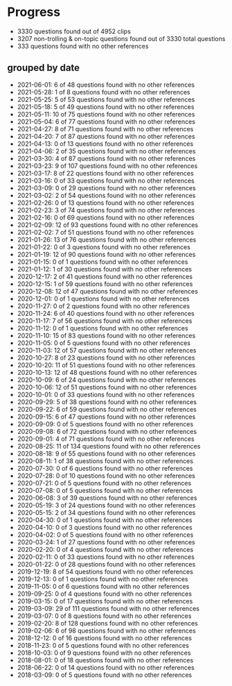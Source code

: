# Progress
* 3330 questions found out of 4952 clips
* 3207 non-trolling & on-topic questions found out of 3330 total questions
* 333 questions found with no other references
## grouped by date
* 2021-06-01: 6 of 48 questions found with no other references
* 2021-05-28: 1 of 8 questions found with no other references
* 2021-05-25: 5 of 53 questions found with no other references
* 2021-05-18: 5 of 49 questions found with no other references
* 2021-05-11: 10 of 75 questions found with no other references
* 2021-05-04: 6 of 77 questions found with no other references
* 2021-04-27: 8 of 71 questions found with no other references
* 2021-04-20: 7 of 87 questions found with no other references
* 2021-04-13: 0 of 13 questions found with no other references
* 2021-04-06: 2 of 35 questions found with no other references
* 2021-03-30: 4 of 87 questions found with no other references
* 2021-03-23: 9 of 107 questions found with no other references
* 2021-03-17: 8 of 22 questions found with no other references
* 2021-03-16: 0 of 33 questions found with no other references
* 2021-03-09: 0 of 29 questions found with no other references
* 2021-03-02: 2 of 54 questions found with no other references
* 2021-02-26: 0 of 13 questions found with no other references
* 2021-02-23: 3 of 74 questions found with no other references
* 2021-02-16: 0 of 69 questions found with no other references
* 2021-02-09: 12 of 93 questions found with no other references
* 2021-02-02: 7 of 51 questions found with no other references
* 2021-01-26: 13 of 76 questions found with no other references
* 2021-01-22: 0 of 3 questions found with no other references
* 2021-01-19: 12 of 90 questions found with no other references
* 2021-01-15: 0 of 1 questions found with no other references
* 2021-01-12: 1 of 30 questions found with no other references
* 2020-12-17: 2 of 41 questions found with no other references
* 2020-12-15: 1 of 59 questions found with no other references
* 2020-12-08: 12 of 47 questions found with no other references
* 2020-12-01: 0 of 1 questions found with no other references
* 2020-11-27: 0 of 2 questions found with no other references
* 2020-11-24: 6 of 40 questions found with no other references
* 2020-11-17: 7 of 56 questions found with no other references
* 2020-11-12: 0 of 1 questions found with no other references
* 2020-11-10: 15 of 83 questions found with no other references
* 2020-11-05: 0 of 5 questions found with no other references
* 2020-11-03: 12 of 57 questions found with no other references
* 2020-10-27: 8 of 23 questions found with no other references
* 2020-10-20: 11 of 51 questions found with no other references
* 2020-10-13: 12 of 48 questions found with no other references
* 2020-10-09: 6 of 24 questions found with no other references
* 2020-10-06: 12 of 51 questions found with no other references
* 2020-10-01: 0 of 33 questions found with no other references
* 2020-09-29: 5 of 38 questions found with no other references
* 2020-09-22: 6 of 59 questions found with no other references
* 2020-09-15: 6 of 47 questions found with no other references
* 2020-09-09: 0 of 5 questions found with no other references
* 2020-09-08: 6 of 72 questions found with no other references
* 2020-09-01: 4 of 71 questions found with no other references
* 2020-08-25: 11 of 134 questions found with no other references
* 2020-08-18: 9 of 55 questions found with no other references
* 2020-08-11: 1 of 38 questions found with no other references
* 2020-07-30: 0 of 6 questions found with no other references
* 2020-07-28: 0 of 10 questions found with no other references
* 2020-07-21: 0 of 5 questions found with no other references
* 2020-07-08: 0 of 5 questions found with no other references
* 2020-06-08: 3 of 39 questions found with no other references
* 2020-05-19: 3 of 24 questions found with no other references
* 2020-05-15: 2 of 34 questions found with no other references
* 2020-04-30: 0 of 1 questions found with no other references
* 2020-04-10: 0 of 3 questions found with no other references
* 2020-04-02: 0 of 5 questions found with no other references
* 2020-03-24: 1 of 27 questions found with no other references
* 2020-02-20: 0 of 4 questions found with no other references
* 2020-02-11: 0 of 33 questions found with no other references
* 2020-01-22: 0 of 28 questions found with no other references
* 2019-12-19: 8 of 54 questions found with no other references
* 2019-12-13: 0 of 1 questions found with no other references
* 2019-11-05: 0 of 6 questions found with no other references
* 2019-09-25: 0 of 4 questions found with no other references
* 2019-03-15: 0 of 17 questions found with no other references
* 2019-03-09: 29 of 111 questions found with no other references
* 2019-03-07: 0 of 8 questions found with no other references
* 2019-02-20: 8 of 128 questions found with no other references
* 2019-02-06: 6 of 98 questions found with no other references
* 2018-12-12: 0 of 16 questions found with no other references
* 2018-11-23: 0 of 5 questions found with no other references
* 2018-10-03: 0 of 9 questions found with no other references
* 2018-08-01: 0 of 18 questions found with no other references
* 2018-06-22: 0 of 14 questions found with no other references
* 2018-03-09: 0 of 5 questions found with no other references

